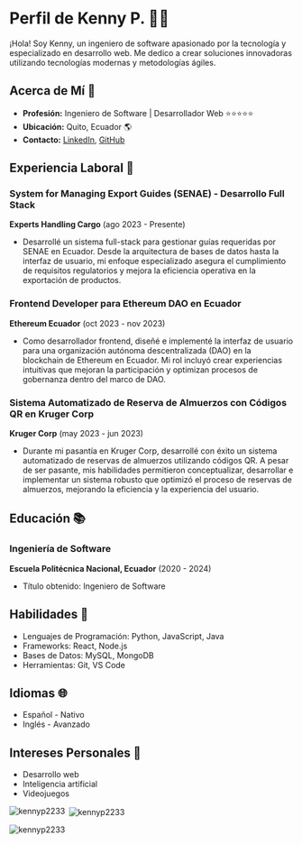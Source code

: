 # Perfil de Kenny P. 👨‍💻

¡Hola! Soy Kenny, un ingeniero de software apasionado por la tecnología y especializado en desarrollo web. Me dedico a crear soluciones innovadoras utilizando tecnologías modernas y metodologías ágiles.

## Acerca de Mí 🚀

- **Profesión:** Ingeniero de Software | Desarrollador Web ⭐⭐⭐⭐⭐
- **Ubicación:** Quito, Ecuador 🌎
- **Contacto:** [LinkedIn](https://www.linkedin.com/in/tu-perfil-de-linkedin), [GitHub](https://github.com/tu-usuario-de-github)

## Experiencia Laboral 💼

### System for Managing Export Guides (SENAE) - Desarrollo Full Stack
**Experts Handling Cargo** (ago 2023 - Presente)

- Desarrollé un sistema full-stack para gestionar guías requeridas por SENAE en Ecuador. Desde la arquitectura de bases de datos hasta la interfaz de usuario, mi enfoque especializado asegura el cumplimiento de requisitos regulatorios y mejora la eficiencia operativa en la exportación de productos.

### Frontend Developer para Ethereum DAO en Ecuador
**Ethereum Ecuador** (oct 2023 - nov 2023)

- Como desarrollador frontend, diseñé e implementé la interfaz de usuario para una organización autónoma descentralizada (DAO) en la blockchain de Ethereum en Ecuador. Mi rol incluyó crear experiencias intuitivas que mejoran la participación y optimizan procesos de gobernanza dentro del marco de DAO.

### Sistema Automatizado de Reserva de Almuerzos con Códigos QR en Kruger Corp
**Kruger Corp** (may 2023 - jun 2023)

- Durante mi pasantía en Kruger Corp, desarrollé con éxito un sistema automatizado de reservas de almuerzos utilizando códigos QR. A pesar de ser pasante, mis habilidades permitieron conceptualizar, desarrollar e implementar un sistema robusto que optimizó el proceso de reservas de almuerzos, mejorando la eficiencia y la experiencia del usuario.

## Educación 📚

### Ingeniería de Software
**Escuela Politécnica Nacional, Ecuador** (2020 - 2024)

- Título obtenido: Ingeniero de Software

## Habilidades 🔧

- Lenguajes de Programación: Python, JavaScript, Java
- Frameworks: React, Node.js
- Bases de Datos: MySQL, MongoDB
- Herramientas: Git, VS Code


## Idiomas 🌐

- Español - Nativo
- Inglés - Avanzado

## Intereses Personales 🌟

- Desarrollo web
- Inteligencia artificial
- Videojuegos

<p><img align="left" src="https://github-readme-stats.vercel.app/api/top-langs?username=kennyp2233&show_icons=true&locale=en&layout=compact" alt="kennyp2233" /></p>

<p>&nbsp;<img align="center" src="https://github-readme-stats.vercel.app/api?username=kennyp2233&show_icons=true&locale=en" alt="kennyp2233" /></p>

<p><img align="center" src="https://github-readme-streak-stats.herokuapp.com/?user=kennyp2233&" alt="kennyp2233" /></p>
